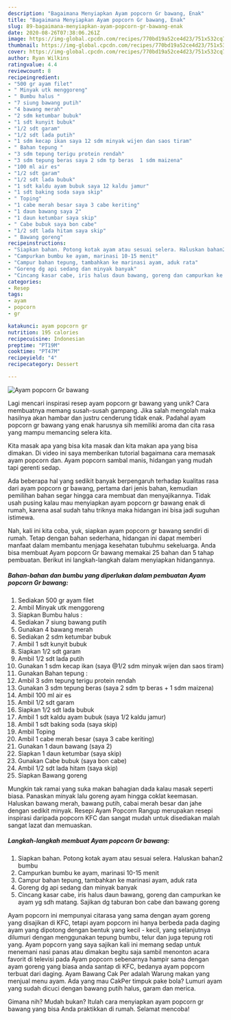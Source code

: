 ```yaml
---
description: "Bagaimana Menyiapkan Ayam popcorn Gr bawang, Enak"
title: "Bagaimana Menyiapkan Ayam popcorn Gr bawang, Enak"
slug: 89-bagaimana-menyiapkan-ayam-popcorn-gr-bawang-enak
date: 2020-08-26T07:38:06.261Z
image: https://img-global.cpcdn.com/recipes/770bd19a52ce4d23/751x532cq70/ayam-popcorn-gr-bawang-foto-resep-utama.jpg
thumbnail: https://img-global.cpcdn.com/recipes/770bd19a52ce4d23/751x532cq70/ayam-popcorn-gr-bawang-foto-resep-utama.jpg
cover: https://img-global.cpcdn.com/recipes/770bd19a52ce4d23/751x532cq70/ayam-popcorn-gr-bawang-foto-resep-utama.jpg
author: Ryan Wilkins
ratingvalue: 4.4
reviewcount: 8
recipeingredient:
- "500 gr ayam filet"
- " Minyak utk menggoreng"
- " Bumbu halus "
- "7 siung bawang putih"
- "4 bawang merah"
- "2 sdm ketumbar bubuk"
- "1 sdt kunyit bubuk"
- "1/2 sdt garam"
- "1/2 sdt lada putih"
- "1 sdm kecap ikan saya 12 sdm minyak wijen dan saos tiram"
- " Bahan tepung "
- "3 sdm tepung terigu protein rendah"
- "3 sdm tepung beras saya 2 sdm tp beras  1 sdm maizena"
- "100 ml air es"
- "1/2 sdt garam"
- "1/2 sdt lada bubuk"
- "1 sdt kaldu ayam bubuk saya 12 kaldu jamur"
- "1 sdt baking soda saya skip"
- " Toping"
- "1 cabe merah besar saya 3 cabe keriting"
- "1 daun bawang saya 2"
- "1 daun ketumbar saya skip"
- " Cabe bubuk saya bon cabe"
- "1/2 sdt lada hitam saya skip"
- " Bawang goreng"
recipeinstructions:
- "Siapkan bahan. Potong kotak ayam atau sesuai selera. Haluskan bahan2 bumbu"
- "Campurkan bumbu ke ayam, marinasi 10-15 menit"
- "Campur bahan tepung, tambahkan ke marinasi ayam, aduk rata"
- "Goreng dg api sedang dan minyak banyak"
- "Cincang kasar cabe, iris halus daun bawang, goreng dan campurkan ke ayam yg sdh matang. Sajikan dg taburan bon cabe dan bawang goreng"
categories:
- Resep
tags:
- ayam
- popcorn
- gr

katakunci: ayam popcorn gr 
nutrition: 195 calories
recipecuisine: Indonesian
preptime: "PT19M"
cooktime: "PT47M"
recipeyield: "4"
recipecategory: Dessert

---
```



![Ayam popcorn Gr bawang](https://img-global.cpcdn.com/recipes/770bd19a52ce4d23/751x532cq70/ayam-popcorn-gr-bawang-foto-resep-utama.jpg)

Lagi mencari inspirasi resep ayam popcorn gr bawang yang unik? Cara membuatnya memang susah-susah gampang. Jika salah mengolah maka hasilnya akan hambar dan justru cenderung tidak enak. Padahal ayam popcorn gr bawang yang enak harusnya sih memiliki aroma dan cita rasa yang mampu memancing selera kita.

Kita masak apa yang bisa kita masak dan kita makan apa yang bisa dimakan. Di video ini saya memberikan tutorial bagaimana cara memasak ayam popcorn dan. Ayam popcorn sambal manis, hidangan yang mudah tapi gerenti sedap.

Ada beberapa hal yang sedikit banyak berpengaruh terhadap kualitas rasa dari ayam popcorn gr bawang, pertama dari jenis bahan, kemudian pemilihan bahan segar hingga cara membuat dan menyajikannya. Tidak usah pusing kalau mau menyiapkan ayam popcorn gr bawang enak di rumah, karena asal sudah tahu triknya maka hidangan ini bisa jadi suguhan istimewa.


Nah, kali ini kita coba, yuk, siapkan ayam popcorn gr bawang sendiri di rumah. Tetap dengan bahan sederhana, hidangan ini dapat memberi manfaat dalam membantu menjaga kesehatan tubuhmu sekeluarga. Anda bisa membuat Ayam popcorn Gr bawang memakai 25 bahan dan 5 tahap pembuatan. Berikut ini langkah-langkah dalam menyiapkan hidangannya.

<!--inarticleads1-->

##### Bahan-bahan dan bumbu yang diperlukan dalam pembuatan Ayam popcorn Gr bawang:

1. Sediakan 500 gr ayam filet
1. Ambil  Minyak utk menggoreng
1. Siapkan  Bumbu halus :
1. Sediakan 7 siung bawang putih
1. Gunakan 4 bawang merah
1. Sediakan 2 sdm ketumbar bubuk
1. Ambil 1 sdt kunyit bubuk
1. Siapkan 1/2 sdt garam
1. Ambil 1/2 sdt lada putih
1. Gunakan 1 sdm kecap ikan (saya @1/2 sdm minyak wijen dan saos tiram)
1. Gunakan  Bahan tepung :
1. Ambil 3 sdm tepung terigu protein rendah
1. Gunakan 3 sdm tepung beras (saya 2 sdm tp beras + 1 sdm maizena)
1. Ambil 100 ml air es
1. Ambil 1/2 sdt garam
1. Siapkan 1/2 sdt lada bubuk
1. Ambil 1 sdt kaldu ayam bubuk (saya 1/2 kaldu jamur)
1. Ambil 1 sdt baking soda (saya skip)
1. Ambil  Toping
1. Ambil 1 cabe merah besar (saya 3 cabe keriting)
1. Gunakan 1 daun bawang (saya 2)
1. Siapkan 1 daun ketumbar (saya skip)
1. Gunakan  Cabe bubuk (saya bon cabe)
1. Ambil 1/2 sdt lada hitam (saya skip)
1. Siapkan  Bawang goreng


Mungkin tak ramai yang suka makan bahagian dada kalau masak seperti biasa. Panaskan minyak lalu goreng ayam hingga coklat keemasan. Haluskan bawang merah, bawang putih, cabai merah besar dan jahe dengan sedikit minyak. Resepi Ayam Popcorn Rangup merupakan resepi inspirasi daripada popcorn KFC dan sangat mudah untuk disediakan malah sangat lazat dan memuaskan. 

<!--inarticleads2-->

##### Langkah-langkah membuat Ayam popcorn Gr bawang:

1. Siapkan bahan. Potong kotak ayam atau sesuai selera. Haluskan bahan2 bumbu
1. Campurkan bumbu ke ayam, marinasi 10-15 menit
1. Campur bahan tepung, tambahkan ke marinasi ayam, aduk rata
1. Goreng dg api sedang dan minyak banyak
1. Cincang kasar cabe, iris halus daun bawang, goreng dan campurkan ke ayam yg sdh matang. Sajikan dg taburan bon cabe dan bawang goreng


Ayam popcorn ini mempunyai citarasa yang sama dengan ayam goreng yang disajikan di KFC, tetapi ayam popcorn ini hanya berbeda pada daging ayam yang dipotong dengan bentuk yang kecil - kecil, yang selanjutnya dilumuri dengan menggunakan tepung bumbu, telur dan juga tepung roti yang. Ayam popcorn yang saya sajikan kali ini memang sedap untuk menemani nasi panas atau dimakan begitu saja sambil menonton acara favorit di televisi pada Ayam popcorn sebenarnya hampir sama dengan ayam goreng yang biasa anda santap di KFC, bedanya ayam popcorn terbuat dari daging. Ayam Bawang Cak Per adalah Warung makan yang menjual menu ayam. Ada yang mau CakPer timpuk pake bola? Lumuri ayam yang sudah dicuci dengan bawang putih halus, garam dan merica. 

Gimana nih? Mudah bukan? Itulah cara menyiapkan ayam popcorn gr bawang yang bisa Anda praktikkan di rumah. Selamat mencoba!
